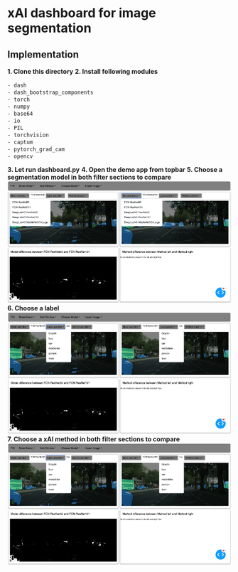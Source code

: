 # xAI dashboard for image segmentation

## Implementation

**1. Clone this directory**
**2. Install following modules**

    - dash
    - dash_bootstrap_components
    - torch
    - numpy
    - base64
    - io
    - PIL
    - torchvision
    - captum
    - pytorch_grad_cam
    - opencv

**3. Let run dashboard.py**
**4. Open the demo app from topbar**
**5. Choose a segmentation model in both filter sections to compare**
![PNG](/assets/images/model_selection.png)
**6. Choose a label**
![PNG](/assets/images/label_selection.png)
**7. Choose a xAI method in both filter sections to compare**
![PNG](/assets/images/label_selection.png)

